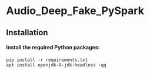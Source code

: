 # Audio_Deep_Fake_PySpark

## Installation

#### Install the required Python packages:
```
pip install -r requirements.txt
apt install openjdk-8-jdk-headless -qq
```
